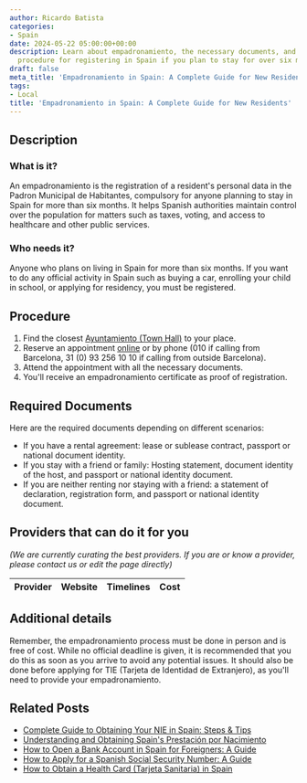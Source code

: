 ```yaml
---
author: Ricardo Batista
categories:
- Spain
date: 2024-05-22 05:00:00+00:00
description: Learn about empadronamiento, the necessary documents, and the step-by-step
  procedure for registering in Spain if you plan to stay for over six months.
draft: false
meta_title: 'Empadronamiento in Spain: A Complete Guide for New Residents'
tags:
- Local
title: 'Empadronamiento in Spain: A Complete Guide for New Residents'
---
```


## Description

### What is it?

An empadronamiento is the registration of a resident's personal data in the Padron Municipal de Habitantes, compulsory for anyone planning to stay in Spain for more than six months. It helps Spanish authorities maintain control over the population for matters such as taxes, voting, and access to healthcare and other public services.

### Who needs it?

Anyone who plans on living in Spain for more than six months. If you want to do any official activity in Spain such as buying a car, enrolling your child in school, or applying for residency, you must be registered.

## Procedure

1. Find the closest [Ayuntamiento (Town Hall)](https://www.barcelona.cat/ca) to your place.
2. Reserve an appointment [online](https://w30.bcn.cat/APPS/portaltramits/portal/channel/default.html?&stpid=19950010351&style=ciudadano&language=es&auditoria=F) or by phone (010 if calling from Barcelona, 31 (0) 93 256 10 10 if calling from outside Barcelona).
3. Attend the appointment with all the necessary documents.
4. You'll receive an empadronamiento certificate as proof of registration.

## Required Documents

Here are the required documents depending on different scenarios:

- If you have a rental agreement: lease or sublease contract, passport or national document identity.
- If you stay with a friend or family: Hosting statement, document identity of the host, and passport or national identity document.
- If you are neither renting nor staying with a friend: a statement of declaration, registration form, and passport or national identity document.

## Providers that can do it for you

_(We are currently curating the best providers. If you are or know a provider, please contact us or edit the page directly)_

| Provider        |     Website     |     Timelines    |       Cost      |
| :-------------: | :-------------: |  :-------------: | :-------------: |

## Additional details

Remember, the empadronamiento process must be done in person and is free of cost. While no official deadline is given, it is recommended that you do this as soon as you arrive to avoid any potential issues. It should also be done before applying for TIE (Tarjeta de Identidad de Extranjero), as you'll need to provide your empadronamiento.


## Related Posts

- [Complete Guide to Obtaining Your NIE in Spain: Steps & Tips](https://tramitit.com/guides/spain/nie_application/)
- [Understanding and Obtaining Spain's Prestación por Nacimiento](https://tramitit.com/guides/spain/birth_benefit/)
- [How to Open a Bank Account in Spain for Foreigners: A Guide](https://tramitit.com/guides/spain/opening_bank_account/)
- [How to Apply for a Spanish Social Security Number: A Guide](https://tramitit.com/guides/spain/social_security_number/)
- [How to Obtain a Health Card (Tarjeta Sanitaria) in Spain](https://tramitit.com/guides/spain/health_card_application/)